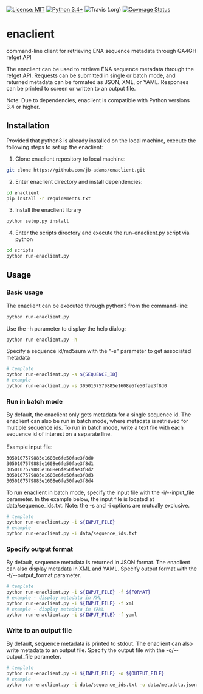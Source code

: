 [![License: MIT](https://img.shields.io/badge/License-MIT-yellow.svg)](https://opensource.org/licenses/MIT)
[![Python 3.4+](https://img.shields.io/badge/python-3.4+-blue.svg)](https://www.python.org/downloads/release/python-372/)
![Travis (.org)](https://img.shields.io/travis/jb-adams/enaclient.svg)
[![Coverage Status](https://coveralls.io/repos/github/jb-adams/enaclient/badge.svg?branch=master)](https://coveralls.io/github/jb-adams/enaclient?branch=master)

# enaclient
command-line client for retrieving ENA sequence metadata through GA4GH refget API

The enaclient can be used to retrieve ENA sequence metadata through the refget API. Requests can be submitted in single or batch mode, and returned metadata can be formated as JSON, XML, or YAML. Responses can be printed to screen or written to an output file.

Note: Due to dependencies, enaclient is compatible with Python versions 3.4 or higher.

## Installation

Provided that python3 is already installed on the local machine, execute the following steps to set up the enaclient:

1. Clone enaclient repository to local machine:
```bash
git clone https://github.com/jb-adams/enaclient.git
```
2. Enter enaclient directory and install dependencies:
```bash
cd enaclient
pip install -r requirements.txt
```
3. Install the enaclient library
```bash
python setup.py install
```
4. Enter the scripts directory and execute the run-enaclient.py script via python
```bash
cd scripts
python run-enaclient.py
```

## Usage

### Basic usage

The enaclient can be executed through python3 from the command-line:
```bash
python run-enaclient.py
```

Use the -h parameter to display the help dialog:
```bash
python run-enaclient.py -h
```

Specify a sequence id/md5sum with the "-s" parameter to get associated metadata
```bash
# template
python run-enaclient.py -s ${SEQUENCE_ID}
# example
python run-enaclient.py -s 3050107579885e1608e6fe50fae3f8d0
```

### Run in batch mode
By default, the enaclient only gets metadata for a single sequence id. The enaclient can also be run in batch mode, where metadata is retrieved for multiple sequence ids. To run in batch mode, write a text file with each sequence id of interest on a separate line. <br/><br/>Example input file:
```bash
3050107579885e1608e6fe50fae3f8d0
3050107579885e1608e6fe50fae3f8d1
3050107579885e1608e6fe50fae3f8d2
3050107579885e1608e6fe50fae3f8d3
3050107579885e1608e6fe50fae3f8d4
```

To run enaclient in batch mode, specify the input file with the -i/--input_file parameter. In the example below, the input file is located at data/sequence_ids.txt. Note: the -s and -i options are mutually exclusive.
```bash
# template
python run-enaclient.py -i ${INPUT_FILE}
# example
python run-enaclient.py -i data/sequence_ids.txt
```

### Specify output format
By default, sequence metadata is returned in JSON format. The enaclient can also display metadata in XML and YAML. Specify output format with the -f/--output_format parameter.
```bash
# template
python run-enaclient.py -i ${INPUT_FILE} -f ${FORMAT}
# example - display metadata in XML
python run-enaclient.py -i ${INPUT_FILE} -f xml
# example - display metadata in YAML
python run-enaclient.py -i ${INPUT_FILE} -f yaml
```

### Write to an output file
By default, sequence metadata is printed to stdout. The enaclient can also write metadata to an output file. Specify the output file with the -o/--output_file parameter.
```bash
# template
python run-enaclient.py -i ${INPUT_FILE} -o ${OUTPUT_FILE}
# example
python run-enaclient.py -i data/sequence_ids.txt -o data/metadata.json
```
